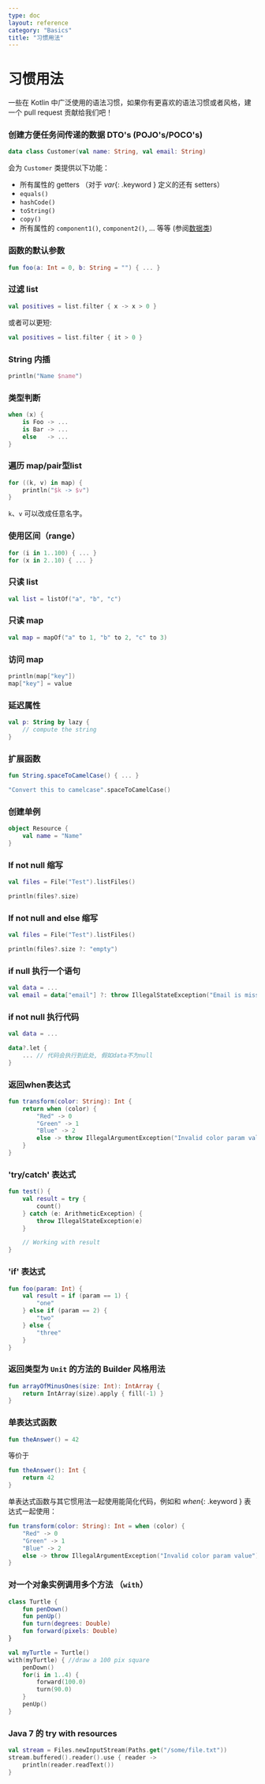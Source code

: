 ```yaml
---
type: doc
layout: reference
category: "Basics"
title: "习惯用法"
---
```


# 习惯用法

一些在 Kotlin 中广泛使用的语法习惯，如果你有更喜欢的语法习惯或者风格，建一个 pull request 贡献给我们吧！

### 创建方便任务间传递的数据 DTO's (POJO's/POCO's)

``` kotlin
data class Customer(val name: String, val email: String)
```

会为 `Customer` 类提供以下功能：

* 所有属性的 getters （对于 *var*{: .keyword } 定义的还有 setters）
* `equals()`
* `hashCode()`
* `toString()`
* `copy()`
* 所有属性的 `component1()`, `component2()`, ... 等等 (参阅[数据类](data-classes.html))


### 函数的默认参数

``` kotlin
fun foo(a: Int = 0, b: String = "") { ... }
```

### 过滤 list

``` kotlin
val positives = list.filter { x -> x > 0 }
```

或者可以更短:

``` kotlin
val positives = list.filter { it > 0 }
```

### String 内插

``` kotlin
println("Name $name")
```

### 类型判断

``` kotlin
when (x) {
    is Foo -> ...
    is Bar -> ...
    else   -> ...
}
```

### 遍历 map/pair型list

``` kotlin
for ((k, v) in map) {
    println("$k -> $v")
}
```

`k`、`v` 可以改成任意名字。

### 使用区间（range）

``` kotlin
for (i in 1..100) { ... }
for (x in 2..10) { ... }
```

### 只读 list

``` kotlin
val list = listOf("a", "b", "c")
```

### 只读 map

``` kotlin
val map = mapOf("a" to 1, "b" to 2, "c" to 3)
```

### 访问 map

``` kotlin
println(map["key"])
map["key"] = value
```

### 延迟属性

``` kotlin
val p: String by lazy {
    // compute the string
}
```

### 扩展函数

``` kotlin
fun String.spaceToCamelCase() { ... }

"Convert this to camelcase".spaceToCamelCase()
```

### 创建单例

``` kotlin
object Resource {
    val name = "Name"
}
```

### If not null 缩写

``` kotlin
val files = File("Test").listFiles()

println(files?.size)
```

### If not null and else 缩写

``` kotlin
val files = File("Test").listFiles()

println(files?.size ?: "empty")
```

### if null 执行一个语句

``` kotlin
val data = ...
val email = data["email"] ?: throw IllegalStateException("Email is missing!")
```

### if not null 执行代码

``` kotlin
val data = ...

data?.let {
    ... // 代码会执行到此处, 假如data不为null
}
```

### 返回when表达式

``` kotlin
fun transform(color: String): Int {
    return when (color) {
        "Red" -> 0
        "Green" -> 1
        "Blue" -> 2
        else -> throw IllegalArgumentException("Invalid color param value")
    }
}
```

### 'try/catch' 表达式

``` kotlin
fun test() {
    val result = try {
        count()
    } catch (e: ArithmeticException) {
        throw IllegalStateException(e)
    }

    // Working with result
}
```

### 'if' 表达式

``` kotlin
fun foo(param: Int) {
    val result = if (param == 1) {
        "one"
    } else if (param == 2) {
        "two"
    } else {
        "three"
    }
}
```

### 返回类型为 `Unit` 的方法的 Builder 风格用法

``` kotlin
fun arrayOfMinusOnes(size: Int): IntArray {
    return IntArray(size).apply { fill(-1) }
}
```


### 单表达式函数

``` kotlin
fun theAnswer() = 42
```

等价于

``` kotlin
fun theAnswer(): Int {
    return 42
}
```

单表达式函数与其它惯用法一起使用能简化代码，例如和 *when*{: .keyword } 表达式一起使用：

``` kotlin
fun transform(color: String): Int = when (color) {
    "Red" -> 0
    "Green" -> 1
    "Blue" -> 2
    else -> throw IllegalArgumentException("Invalid color param value")
}
```

### 对一个对象实例调用多个方法 （`with`）

``` kotlin
class Turtle {
    fun penDown()
    fun penUp()
    fun turn(degrees: Double)
    fun forward(pixels: Double)
}

val myTurtle = Turtle()
with(myTurtle) { //draw a 100 pix square
    penDown()
    for(i in 1..4) {
        forward(100.0)
        turn(90.0)
    }
    penUp()
}
```

### Java 7 的 try with resources

``` kotlin
val stream = Files.newInputStream(Paths.get("/some/file.txt"))
stream.buffered().reader().use { reader ->
    println(reader.readText())
}
```
